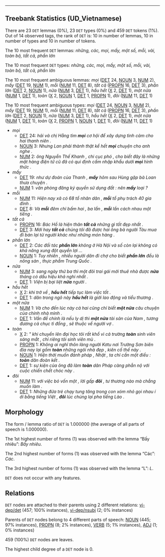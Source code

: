 

--------------------------------------------------------------------------------

## Treebank Statistics (UD_Vietnamese)

There are 23 `DET` lemmas (0%), 23 `DET` types (0%) and 459 `DET` tokens (1%).
Out of 14 observed tags, the rank of `DET` is: 10 in number of lemmas, 10 in number of types and 10 in number of tokens.

The 10 most frequent `DET` lemmas: <em>những, các, mọi, mấy, một số, mỗi, vài, toàn bộ, tất cả, phần lớn</em>

The 10 most frequent `DET` types:  <em>những, các, mọi, mấy, một số, mỗi, vài, toàn bộ, tất cả, phần lớn</em>

The 10 most frequent ambiguous lemmas: <em>mọi</em> ([DET]() 24, [NOUN]() 3, [NUM]() 2), <em>mấy</em> ([DET]() 19, [NUM]() 1), <em>mỗi</em> ([NUM]() 11, [DET]() 8), <em>tất cả</em> ([PROPN]() 16, [DET]() 3), <em>phần lớn</em> ([DET]() 2, [NOUN]() 1), <em>nửa</em> ([NUM]() 3, [DET]() 1), <em>hầu hết</em> ([X]() 2, [DET]() 1), <em>một nửa</em> ([NUM]() 1, [DET]() 1), <em>toàn</em> ([X]() 2, [NOUN]() 1, [DET]() 1, [PROPN]() 1), <em>đôi</em> ([NUM]() 11, [DET]() 1)

The 10 most frequent ambiguous types:  <em>mọi</em> ([DET]() 24, [NOUN]() 3, [NUM]() 2), <em>mấy</em> ([DET]() 19, [NUM]() 1), <em>mỗi</em> ([NUM]() 11, [DET]() 8), <em>tất cả</em> ([PROPN]() 16, [DET]() 3), <em>phần lớn</em> ([DET]() 2, [NOUN]() 1), <em>nửa</em> ([NUM]() 3, [DET]() 1), <em>hầu hết</em> ([X]() 2, [DET]() 1), <em>một nửa</em> ([NUM]() 1, [DET]() 1), <em>toàn</em> ([X]() 2, [PROPN]() 1, [NOUN]() 1, [DET]() 1), <em>đôi</em> ([NUM]() 11, [DET]() 1)


* <em>mọi</em>
  * [DET]() 24: <em>hải và chị Hằng tìm <b>mọi</b> cơ hội để xây dựng tình cảm cho hai thanh niên .</em>
  * [NOUN]() 3: <em>Nhưng Lan phải thành thật kể hết <b>mọi</b> chuyện cho anh nghe .</em>
  * [NUM]() 2: <em>ông Nguyễn Thế Khanh , chi cục phó , cho biết đây là những mặt hàng điện tử cũ đã có qui định cấm nhập khẩu dưới <b>mọi</b> hình thức .</em>
* <em>mấy</em>
  * [DET]() 19: <em>như dự đoán của Thanh , <b>mấy</b> hôm sau Hùng gặp bà Loan thưa chuyện .</em>
  * [NUM]() 1: <em>văn phòng đăng ký quyền sử dụng đất : nên <b>mấy</b> loại ?</em>
* <em>mỗi</em>
  * [NUM]() 11: <em>Hiện nay xã có 68 tổ nhân dân , <b>mỗi</b> tổ phụ trách 40 gia đình .</em>
  * [DET]() 8: <em>Và <b>mỗi</b> đêm chỉ bấm hai , ba lần , <b>mỗi</b> lần cách nhau một tiếng .</em>
* <em>tất cả</em>
  * [PROPN]() 16: <em>Bác Hồ là hiện thân <b>tất cả</b> những gì tốt đẹp nhất .</em>
  * [DET]() 3: <em>Mới hay <b>tất cả</b> chúng tôi đã được hai ông bà người Tàu mua đi bán lại từ người khác như những món hàng .</em>
* <em>phần lớn</em>
  * [DET]() 2: <em>Các đối tác <b>phần lớn</b> không ở Hà Nội và số còn lại không có khả năng xung đột quyền lợi ...</em>
  * [NOUN]() 1: <em>Tuy nhiên , nhiều người dân đi chợ cho biết <b>phần lớn</b> đều là nông sản , thực phẩm Trung Quốc .</em>
* <em>nửa</em>
  * [NUM]() 3: <em>sang ngày thứ ba thì một đôi trai gái mới thuê nhà được <b>nửa</b> tháng có dấu hiệu khả nghi nhất .</em>
  * [DET]() 1: <em>Viện bị bại liệt <b>nửa</b> người .</em>
* <em>hầu hết</em>
  * [X]() 2: <em>khi trở về , <b>hầu hết</b> tiếp tục làm việc tốt .</em>
  * [DET]() 1: <em>dân trong ngõ này <b>hầu hết</b> là giới lao động và tiểu thương .</em>
* <em>một nửa</em>
  * [NUM]() 1: <em>Và cho đến lúc này cả hai cũng chỉ biết <b>một nửa</b> câu chuyện của chính nhà mình .</em>
  * [DET]() 1: <em>Vấn đề chính là nếu ly dị thì <b>một nửa</b> tài sản của Nam , tương đương cả chục tỉ đồng , sẽ thuộc về người vợ .</em>
* <em>toàn</em>
  * [X]() 2: <em>" khi chuyển lên đại học tôi rất khổ vì cả trường <b>toàn</b> sinh viên sáng mắt , chỉ riêng tôi sinh viên mù .</em>
  * [PROPN]() 1: <em>Không ai nghĩ thôn làng người Kơtu nơi Trường Sơn biên địa nay lại gồm <b>toàn</b> những ngôi nhà đẹp , kiên cố thế này .</em>
  * [NOUN]() 1: <em>Hiện thời muốn đánh pháp , Nhật , ta chỉ cần một điều : <b>toàn</b> dân đoàn kết .</em>
  * [DET]() 1: <em>sự kiện của ông đã làm <b>toàn</b> dân Pháp càng phẫn nộ với cuộc chiến chết chóc này .</em>
* <em>đôi</em>
  * [NUM]() 11: <em>với việc bỏ vốn một , lời gấp <b>đôi</b> , tư thương nào mà chẳng muốn làm .</em>
  * [DET]() 1: <em>Những đứa trẻ chạy tung tăng trong con xóm nhỏ gọi nhau í ới bằng tiếng Việt , <b>đôi</b> lúc chúng lại pha tiếng Lào .</em>

## Morphology

The form / lemma ratio of `DET` is 1.000000 (the average of all parts of speech is 1.000000).

The 1st highest number of forms (1) was observed with the lemma “Bấy nhiêu”: <em>Bấy nhiêu</em>.

The 2nd highest number of forms (1) was observed with the lemma “Các”: <em>Các</em>.

The 3rd highest number of forms (1) was observed with the lemma “L”: <em>L</em>.

`DET` does not occur with any features.


## Relations

`DET` nodes are attached to their parents using 2 different relations: [vi-dep/det]() (457; 100% instances), [vi-dep/nsubj]() (2; 0% instances)

Parents of `DET` nodes belong to 4 different parts of speech: [NOUN]() (445; 97% instances), [PROPN]() (8; 2% instances), [VERB]() (5; 1% instances), [ADJ]() (1; 0% instances)

459 (100%) `DET` nodes are leaves.

The highest child degree of a `DET` node is 0.

